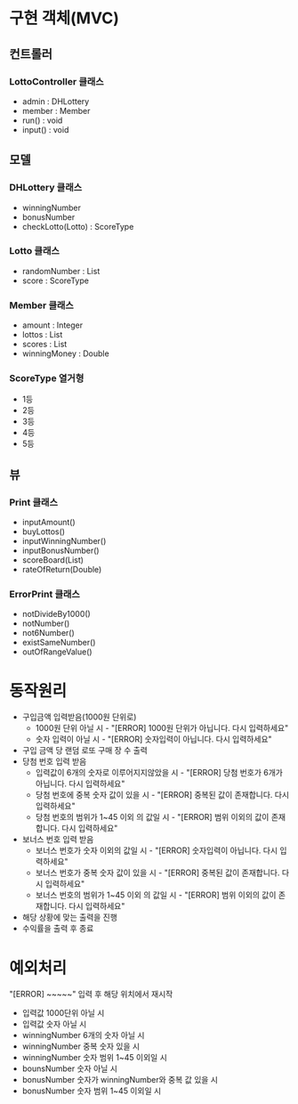 # 구현 객체(MVC)
## 컨트롤러
### LottoController 클래스
- admin : DHLottery
- member : Member
- run() : void
- input() : void

## 모델
### DHLottery 클래스
- winningNumber
- bonusNumber
- checkLotto(Lotto) : ScoreType

### Lotto 클래스
- randomNumber : List<Integer>
- score : ScoreType

### Member 클래스
- amount : Integer
- lottos : List<Lotto>
- scores : List<ScoreType>
- winningMoney : Double

### ScoreType 열거형
- 1등
- 2등
- 3등
- 4등
- 5등

## 뷰
### Print 클래스
- inputAmount()
- buyLottos()
- inputWinningNumber()
- inputBonusNumber()
- scoreBoard(List<ScoreType>)
- rateOfReturn(Double)
### ErrorPrint 클래스
- notDivideBy1000()
- notNumber()
- not6Number()
- existSameNumber()
- outOfRangeValue()

# 동작원리
- 구입금액 입력받음(1000원 단위로)
    - 1000원 단위 아닐 시 - "[ERROR] 1000원 단위가 아닙니다. 다시 입력하세요"
    - 숫자 입력이 아닐 시 - "[ERROR] 숫자입력이 아닙니다. 다시 입력하세요"
- 구입 금액 당 랜덤 로또 구매 장 수 출력
- 당첨 번호 입력 받음
    - 입력값이 6개의 숫자로 이루어지지않았을 시 - "[ERROR] 당첨 번호가 6개가 아닙니다. 다시 입력하세요"
    - 당첨 번호에 중복 숫자 값이 있을 시 - "[ERROR] 중복된 값이 존재합니다. 다시 입력하세요"
    - 당첨 번호의 범위가 1~45 이외 의 값일 시 - "[ERROR] 범위 이외의 값이 존재합니다. 다시 입력하세요"
- 보너스 번호 입력 받음
    - 보너스 번호가 숫자 이외의 값일 시 - "[ERROR] 숫자입력이 아닙니다. 다시 입력하세요"
    - 보너스 번호가 중복 숫자 값이 있을 시 - "[ERROR] 중복된 값이 존재합니다. 다시 입력하세요"
    - 보너스 번호의 범위가 1~45 이외 의 값일 시 - "[ERROR] 범위 이외의 값이 존재합니다. 다시 입력하세요"
- 해당 상황에 맞는 출력을 진행
- 수익률을 출력 후 종료


# 예외처리
"[ERROR] ~~~~~" 입력 후 해당 위치에서 재시작
- 입력값 1000단위 아닐 시
- 입력값 숫자 아닐 시
- winningNumber 6개의 숫자 아닐 시
- winningNumber 중복 숫자 있을 시
- winningNumber 숫자 범위 1~45 이외일 시
- bounsNumber 숫자 아닐 시
- bonusNumber 숫자가 winningNumber와 중복 값 있을 시
- bonusNumber 숫자 범위 1~45 이외일 시